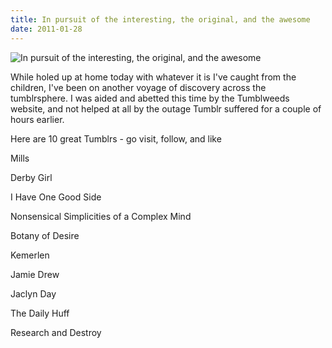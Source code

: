 ```yaml
---
title: In pursuit of the interesting, the original, and the awesome
date: 2011-01-28
---
```


![In pursuit of the interesting, the original, and the awesome](https://source.unsplash.com/DWyRC2juMgs/1600x900)

While holed up at home today with whatever it is I've caught from the children, I've been on another voyage of discovery across the tumblrsphere. I was aided and abetted this time by the Tumblweeds website, and not helped at all by the outage Tumblr suffered for a couple of hours earlier.

Here are 10 great Tumblrs - go visit, follow, and like

Mills

Derby Girl

I Have One Good Side

Nonsensical Simplicities of a Complex Mind

Botany of Desire

Kemerlen

Jamie Drew

Jaclyn Day

The Daily Huff

Research and Destroy